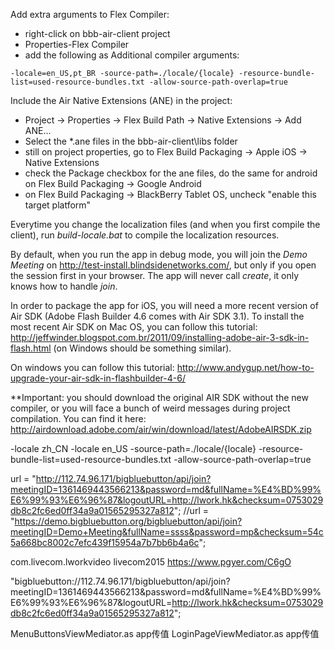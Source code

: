 
Add extra arguments to Flex Compiler:

* right-click on bbb-air-client project
* Properties-Flex Compiler
* add the following as Additional compiler arguments:

```
-locale=en_US,pt_BR -source-path=./locale/{locale} -resource-bundle-list=used-resource-bundles.txt -allow-source-path-overlap=true
```

Include the Air Native Extensions (ANE) in the project:

* Project -> Properties -> Flex Build Path -> Native Extensions -> Add ANE...
* Select the *.ane files in the bbb-air-client\libs folder
* still on project properties, go to Flex Build Packaging -> Apple iOS -> Native Extensions
* check the Package checkbox for the ane files, do the same for android on Flex Build Packaging -> Google Android
* on Flex Build Packaging -> BlackBerry Tablet OS, uncheck "enable this target platform" 

Everytime you change the localization files (and when you first compile the client), run *build-locale.bat* to compile the localization resources.

By default, when you run the app in debug mode, you will join the *Demo Meeting* on http://test-install.blindsidenetworks.com/, but only if you open the session first in your browser. The app will never call *create*, it only knows how to handle *join*.

In order to package the app for iOS, you will need a more recent version of Air SDK (Adobe Flash Builder 4.6 comes with Air SDK 3.1).
To install the most recent Air SDK on Mac OS, you can follow this tutorial: http://jeffwinder.blogspot.com.br/2011/09/installing-adobe-air-3-sdk-in-flash.html (on Windows should be something similar).

On windows you can follow this tutorial: 
http://www.andygup.net/how-to-upgrade-your-air-sdk-in-flashbuilder-4-6/

**Important: you should download the original AIR SDK without the new compiler, or you will face a bunch of weird messages during project compilation.
You can find it here: http://airdownload.adobe.com/air/win/download/latest/AdobeAIRSDK.zip



-locale zh_CN -locale en_US  -source-path=./locale/{locale} -resource-bundle-list=used-resource-bundles.txt -allow-source-path-overlap=true

url = "http://112.74.96.171/bigbluebutton/api/join?meetingID=1361469443566213&password=md&fullName=%E4%BD%99%E6%99%93%E6%96%87&logoutURL=http://lwork.hk&checksum=0753029db8c2fc6ed0ff34a9a01565295327a812";
//url = "https://demo.bigbluebutton.org/bigbluebutton/api/join?meetingID=Demo+Meeting&fullName=ssss&password=mp&checksum=54c5a668bc8002c7efc439f15954a7b7bb6b4a6c";


com.livecom.lworkvideo
livecom2015
https://www.pgyer.com/C6gO



"bigbluebutton://112.74.96.171/bigbluebutton/api/join?meetingID=1361469443566213&password=md&fullName=%E4%BD%99%E6%99%93%E6%96%87&logoutURL=http://lwork.hk&checksum=0753029db8c2fc6ed0ff34a9a01565295327a812";
		


MenuButtonsViewMediator.as  app传值
LoginPageViewMediator.as    app传值
		  